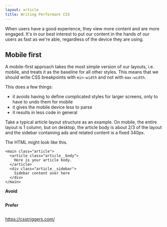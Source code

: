 ```yaml
---
layout: article
title: Writing Performant CSS
---
```

When users have a good experience, they view more content and are more engaged. It's in our best interest to put our content in the hands of our users as fast as we're able, regardless of the device they are using. 

## Mobile first
A mobile-first approach takes the most simple version of our layouts, i.e. mobile, and treats it as the baseline for all other styles. This means that we  should write CSS breakpoints with `min-width` and not with `max-width`. 

This does a few things:
- it avoids having to define complicated styles for larger screens, only to have to undo them for mobile
- it gives the mobile device less to parse
- it results in less code in general

Take a typical article layout structure as an example. On mobile, the entire layout is 1 column, but on desktop, the article body is about 2/3 of the layout and the sidebar containing ads and related content is a fixed 340px. 

The HTML might look like this.

```
<main class="article">
  <article class="article__body">
    Here is your article body.
  </article>
  <div class="article__sidebar">
    Sidebar content over here
  </div>
</main>
```

__Avoid__

```css

```

__Prefer__

```css

```

https://csstriggers.com/
